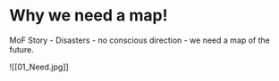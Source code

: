 # Why we need a map!
MoF Story - Disasters - no conscious direction - we need a map of the future.

![[01_Need.jpg]]